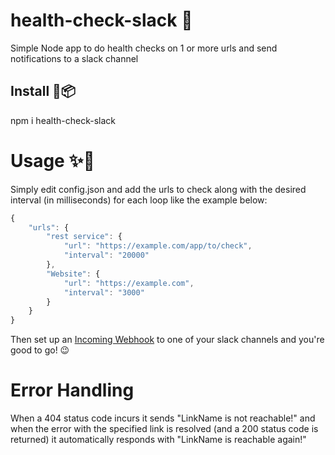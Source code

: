 # health-check-slack 🤖
Simple Node app to do health checks on 1 or more urls and send notifications to a slack channel

## Install :star2::package:
npm i health-check-slack

# Usage :sparkles::rocket:
Simply edit config.json and add the urls to check along with the desired interval (in milliseconds) for each loop like the example below:
```javascript
{
    "urls": {
        "rest service": {
            "url": "https://example.com/app/to/check",
            "interval": "20000"
        },
        "Website": {
            "url": "https://example.com",
            "interval": "3000"
        }
    }
}
```
Then set up an [Incoming Webhook](https://api.slack.com/incoming-webhooks) to one of your slack channels and you're good to go! :wink:

# Error Handling
When a 404 status code incurs it sends "LinkName is not reachable!" and when the error with the specified link is resolved (and a 200 status code is returned) it automatically responds with "LinkName is reachable again!"
